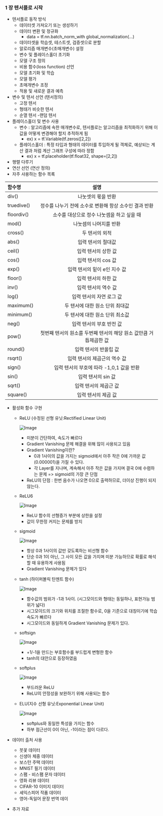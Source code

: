 ### 1 장 텐서플로 시작

- 텐서플로 동작 방식
  - 데이터셋 가져오기 또는 생성하기
  - 데이터 변환 및 정규화
    - data = tf.nn.batch_norm_with global_normalization(...)
  - 데이터셋을 학습셋, 테스트셋, 검증셋으로 분할
  - 알로리즘 매개변수(초매개변수) 설정
  - 변수 및 플레이스홀더 초기화
  - 모델 구조 정의
  - 비용 함수(loss function) 선언
  - 모델 초기화 및 학습
  - 모델 평가
  - 초매개변수 조정
  - 적용 및 새로운 결과 예측
- 변수 및 텐서 선언 (텐서정의)
  - 고정 텐서
  - 형태가 비슷한 텐서
  - 순열 텐서
  -랜덤 텐서
- 플레이스홀더 및 변수 사용
  - 변수 : 알고리즘에 속한 매개변수로, 텐서플로는 알고리즘을 최적화하기 위해 이 값을 어떻게 변경해야 할지 추적하게 됨
    - ex) x = tf.Variable(tf.zeros([2,2])
  - 플레이스홀더 : 특정 타입과 형태의 데이터를 투입하게 될 객체로, 예상되는 계산 결과 처럼 계산 그래프 구성에 따라 정함
    - ex) x = tf.placeholder(tf.float32, shape=[2,2])
- 행렬 다루기
- 연산 선언 (연산 정의)
- 자주 사용하는 함수 목록

| 함수명  | 설명 |
| :------------ | :-----------: |
| div()     | 나눗셋의 몫을 반환          |
| truedive()    | 정수를 나누기 전에 소수로 변환해 항상 소수인 결과 반환      |
|floordiv() | 소수를 대상으로 정수 나눗셈을 하고 싶을 때|
|mod()|나눗셈의 나머지를 반환|
|cross()|두 텐서의 외적|
|abs()|입력 텐서의 절대값|
|ceil()|입력 텐서의 상한 값 |
|cos()|입력 텐서의 cos 값 |
|exp()|입력 텐서의 밑이 e인 지수 값 |
|floor()|입력 텐서의 하한 값 |
|inv()|입력 텐서의 역수 값 |
|log()|입력 텐서의 자연 로그 값 |
|maximum()|두 텐서에 대한 원소 단위 최대값 |
|minimum()|두 텐서에 대한 원소 단위 최소값 |
|neg()|입력 텐서의 부호 반전 값 |
|pow()|첫번째 텐서의 원소를 두번째 텐서의 해당 원소 값만큼 거듭제곱한 값 |
|round()|입력 텐서의 반올립 값 |
|rsqrt()|입력 텐서의 제곱근의 역수 값 |
|sign()|입력 텐서의 부호에 따라 -1,0,1 값을 반환|
|sin()|입력 텐서의 sin 값 |
|sqrt()|입력 텐서의 제곱근 값 |
|square()|입력 텐서의 제곱 값 |

- 활성화 함수 구현
  - ReLU (수정된 선형 유닛:Rectified Linear Unit) 

    ![Image](./images/ReLU.png)
    - 미분이 간단하여, 속도가 빠르다
    - Gradient Vanishing 문제 해결을 위해 많이 사용되고 있음
    - Gradient Vanishing이란?
      - 0과 1사이의 값을 가지는 sigmoid에서 아주 작은 0에 가까운 값 (0.000001)을 가질 수 있다.
      - 각 Layer를 지나며, 계속해서 아주 작은 값을 가지며 결국 0에 수렴하는 문제 => sigmoid의 가장 큰 단점
    - ReLU의 단점 : 한번 음수가 나오면 0으로 출력하므로, 더이상 진행이 되지 않는다.  

  - ReLU6
  
    ![Image](./images/ReLU6.png)
    - ReLU 함수의 선형증가 부분에 상한을 설정
    - 값이 무한정 커지는 문제를 방지

  - sigmoid
  
    ![Image](./images/sigmoid.png)
    - 항상 0과 1사이의 값만 갖도록하는 비선형 함수
    - 단순 0과 1이 아닌, 그 사이 모든 값을 가지며 미분 가능하므로 확률로 해석할 때 유용하게 사용됨
    - Gradient Vanishing 문제가 있다   
    
  - tanh (하이퍼볼릭 탄젠트 함수)
  
    ![Image](./images/Tanh.png)
    - 함수값의 범위가 -1과 1사이. (시그모이드와 형태는 동일하나, 표현가능 범위가 넓다)
    - 시그모이드의 크기와 위치를 조절한 함수로, 0을 기준으로 대칭이기에 학습 속도가 빠르다 
    - 시그모이드와 동일하게 Gradient Vanishing 문제가 있다.
    
  - softsign
  
    ![Image](./images/softsign.png)
    - +1/-1을 만드는 부호함수를 부드럽게 변형한 함수
    - tanh의 대안으로 등장하였음
  
  - softplus
  
    ![Image](./images/softplus.png)
    - 부드러운 ReLU
    - ReLU의 안정성을 보완하기 위해 사용되는 함수
   
  - ELU(지수 선형 유닛:Exponential Linear Unit) 
  
    ![Image](./images/ExpLU.png)
    - softplus와 동일한 특성을 가지는 함수
    - 하부 점근선이 0이 아닌, -1이라는 점이 다르다.
    
    
- 데이터 출처 사용
  - 붓꽃 데이터
  - 신생아 체중 데이터
  - 보스턴 주택 데이터
  - MNIST 필기 데이터
  - 스팸 - 비스팸 문자 데이터
  - 영화 리뷰 데이터
  - CIFAR-10 이미지 데이터
  - 셰익스피어 작품 데이터
  - 영어-독일어 문장 번역 데이
- 추가 자료

